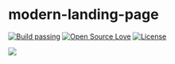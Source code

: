 # modern-landing-page

[![Build passing](https://img.shields.io/badge/Build-Passing-brightgreen.svg?style=flat-square)](https://www.google.com/)&nbsp;[![Open Source Love](https://badges.frapsoft.com/os/v1/open-source.svg?v=102)](https://www.google.com/)&nbsp;[![License](https://img.shields.io/badge/license-MIT-brightgreen)](https://www.google.com/)&nbsp;

<img src="https://i.ibb.co/nwYcf52/Screenshot-2021-11-26-10-53-59.png" />
